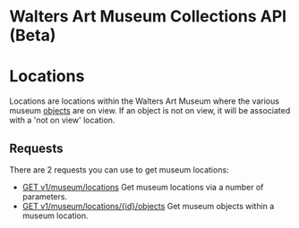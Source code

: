 Walters Art Museum Collections API (Beta)
=========================================


# Locations

Locations are locations within the Walters Art Museum where the various museum [objects](https://github.com/WaltersArtMuseum/walters-api/blob/master/objects.md) are on view. If an object is not on view, it will be associated with a 'not on view' location.


## Requests

There are 2 requests you can use to get museum locations:
- [GET v1/museum/locations](https://github.com/WaltersArtMuseum/walters-api/blob/master/locations-get.md) Get museum locations via a number of parameters.
- [GET v1/museum/locations/{id}/objects](https://github.com/WaltersArtMuseum/walters-api/blob/master/locations-objects.md) Get museum objects within a museum location.